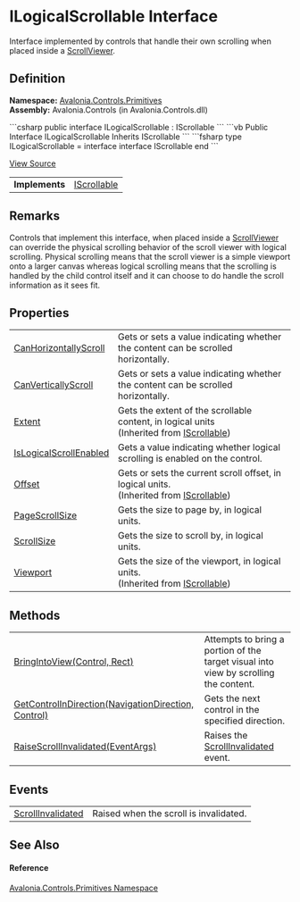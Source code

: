 # ILogicalScrollable Interface


Interface implemented by controls that handle their own scrolling when placed inside a <a href="T_Avalonia_Controls_ScrollViewer">ScrollViewer</a>.



## Definition
**Namespace:** <a href="N_Avalonia_Controls_Primitives">Avalonia.Controls.Primitives</a>  
**Assembly:** Avalonia.Controls (in Avalonia.Controls.dll)

<Tabs groupId="api-code-preview">
<TabItem value="csharp" label="C#">
```csharp
public interface ILogicalScrollable : IScrollable
```
</TabItem>
<TabItem value="vb" label="VB">
```vb
Public Interface ILogicalScrollable
	Inherits IScrollable
```
</TabItem>
<TabItem value="fsharp" label="F#">
```fsharp
type ILogicalScrollable = 
    interface
        interface IScrollable
    end
```
</TabItem>
</Tabs>



<a href="https://github.com/AvaloniaUI/Avalonia/tree/master/src/Avalonia.Controls/Primitives/ILogicalScrollable.cs" title="View the source code">View Source</a>

<table>
<tr><td><strong>Implements</strong></td><td><a href="T_Avalonia_Controls_Primitives_IScrollable">IScrollable</a></td></tr>
</table>



## Remarks
Controls that implement this interface, when placed inside a <a href="T_Avalonia_Controls_ScrollViewer">ScrollViewer</a> can override the physical scrolling behavior of the scroll viewer with logical scrolling. Physical scrolling means that the scroll viewer is a simple viewport onto a larger canvas whereas logical scrolling means that the scrolling is handled by the child control itself and it can choose to do handle the scroll information as it sees fit.

## Properties
<table>
<tr>
<td><a href="P_Avalonia_Controls_Primitives_ILogicalScrollable_CanHorizontallyScroll">CanHorizontallyScroll</a></td>
<td>Gets or sets a value indicating whether the content can be scrolled horizontally.</td>
</tr>
<tr>
<td><a href="P_Avalonia_Controls_Primitives_ILogicalScrollable_CanVerticallyScroll">CanVerticallyScroll</a></td>
<td>Gets or sets a value indicating whether the content can be scrolled horizontally.</td>
</tr>
<tr>
<td><a href="P_Avalonia_Controls_Primitives_IScrollable_Extent">Extent</a></td>
<td>Gets the extent of the scrollable content, in logical units<br />(Inherited from <a href="T_Avalonia_Controls_Primitives_IScrollable">IScrollable</a>)</td>
</tr>
<tr>
<td><a href="P_Avalonia_Controls_Primitives_ILogicalScrollable_IsLogicalScrollEnabled">IsLogicalScrollEnabled</a></td>
<td>Gets a value indicating whether logical scrolling is enabled on the control.</td>
</tr>
<tr>
<td><a href="P_Avalonia_Controls_Primitives_IScrollable_Offset">Offset</a></td>
<td>Gets or sets the current scroll offset, in logical units.<br />(Inherited from <a href="T_Avalonia_Controls_Primitives_IScrollable">IScrollable</a>)</td>
</tr>
<tr>
<td><a href="P_Avalonia_Controls_Primitives_ILogicalScrollable_PageScrollSize">PageScrollSize</a></td>
<td>Gets the size to page by, in logical units.</td>
</tr>
<tr>
<td><a href="P_Avalonia_Controls_Primitives_ILogicalScrollable_ScrollSize">ScrollSize</a></td>
<td>Gets the size to scroll by, in logical units.</td>
</tr>
<tr>
<td><a href="P_Avalonia_Controls_Primitives_IScrollable_Viewport">Viewport</a></td>
<td>Gets the size of the viewport, in logical units.<br />(Inherited from <a href="T_Avalonia_Controls_Primitives_IScrollable">IScrollable</a>)</td>
</tr>
</table>

## Methods
<table>
<tr>
<td><a href="M_Avalonia_Controls_Primitives_ILogicalScrollable_BringIntoView">BringIntoView(Control, Rect)</a></td>
<td>Attempts to bring a portion of the target visual into view by scrolling the content.</td>
</tr>
<tr>
<td><a href="M_Avalonia_Controls_Primitives_ILogicalScrollable_GetControlInDirection">GetControlInDirection(NavigationDirection, Control)</a></td>
<td>Gets the next control in the specified direction.</td>
</tr>
<tr>
<td><a href="M_Avalonia_Controls_Primitives_ILogicalScrollable_RaiseScrollInvalidated">RaiseScrollInvalidated(EventArgs)</a></td>
<td>Raises the <a href="E_Avalonia_Controls_Primitives_ILogicalScrollable_ScrollInvalidated">ScrollInvalidated</a> event.</td>
</tr>
</table>

## Events
<table>
<tr>
<td><a href="E_Avalonia_Controls_Primitives_ILogicalScrollable_ScrollInvalidated">ScrollInvalidated</a></td>
<td>Raised when the scroll is invalidated.</td>
</tr>
</table>

## See Also


#### Reference
<a href="N_Avalonia_Controls_Primitives">Avalonia.Controls.Primitives Namespace</a>  

